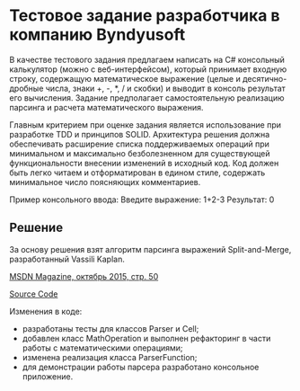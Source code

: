 # Тестовое задание разработчика в компанию Byndyusoft

В качестве тестового задания предлагаем написать на C# консольный калькулятор (можно с веб-интерфейсом), который принимает входную строку, содержащую математическое выражение (целые и десятично-дробные числа, знаки +, -, *, / и скобки) и выводит в консоль результат его вычисления. Задание предполагает самостоятельную реализацию парсинга и расчета математического выражения.

Главным критерием при оценке задания является использование при разработке TDD и принципов SOLID. Архитектура решения должна обеспечивать расширение списка поддерживаемых операций при минимальном и максимально безболезненном для существующей функциональности внесении изменений в исходный код. Код должен быть легко читаем и отформатирован в едином стиле, содержать минимальное число поясняющих комментариев.

Пример консольного ввода:
Введите выражение: 1+2-3
Результат: 0

## Решение

За основу решения взят алгоритм парсинга выражений Split-and-Merge, разработанный Vassili Kaplan.

[MSDN Magazine, октябрь 2015, стр. 50](http://download.microsoft.com/download/e/2/a/e2aca573-591d-4dc9-afb9-e6260d3c6046/mdn_1015dg.pdf "A Split-and-Merge Expression Parser in C#, Vassili Kaplan")

[Source Code](https://docs.microsoft.com/en-us/archive/msdn-magazine/2015/october/october-2015-code-downloads)

Изменения в коде:
- разработаны тесты для классов Parser и Cell;
- добавлен класс MathOperation и выполнен рефакторинг в части работы с математическими операциями;
- изменена реализация класса ParserFunction;
- для демонстрации работы парсера разработано консольное приложение.


